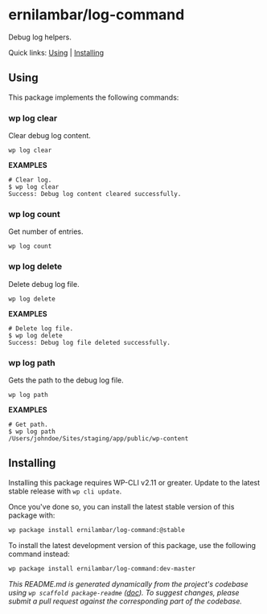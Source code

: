 ernilambar/log-command
======================

Debug log helpers.



Quick links: [Using](#using) | [Installing](#installing)

## Using

This package implements the following commands:

### wp log clear

Clear debug log content.

~~~
wp log clear 
~~~

**EXAMPLES**

    # Clear log.
    $ wp log clear
    Success: Debug log content cleared successfully.



### wp log count

Get number of entries.

~~~
wp log count 
~~~





### wp log delete

Delete debug log file.

~~~
wp log delete 
~~~

**EXAMPLES**

    # Delete log file.
    $ wp log delete
    Success: Debug log file deleted successfully.



### wp log path

Gets the path to the debug log file.

~~~
wp log path 
~~~

**EXAMPLES**

    # Get path.
    $ wp log path
    /Users/johndoe/Sites/staging/app/public/wp-content

## Installing

Installing this package requires WP-CLI v2.11 or greater. Update to the latest stable release with `wp cli update`.

Once you've done so, you can install the latest stable version of this package with:

```bash
wp package install ernilambar/log-command:@stable
```

To install the latest development version of this package, use the following command instead:

```bash
wp package install ernilambar/log-command:dev-master
```


*This README.md is generated dynamically from the project's codebase using `wp scaffold package-readme` ([doc](https://github.com/wp-cli/scaffold-package-command#wp-scaffold-package-readme)). To suggest changes, please submit a pull request against the corresponding part of the codebase.*

